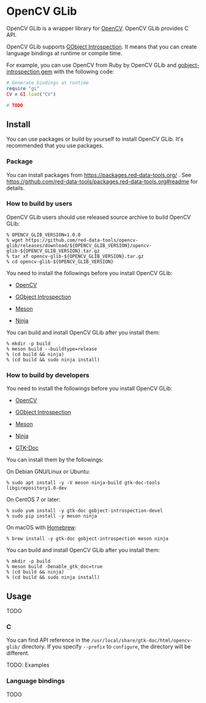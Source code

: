 # OpenCV GLib

OpenCV GLib is a wrapper library for [OpenCV][opencv]. OpenCV GLib
provides C API.

OpenCV GLib supports [GObject Introspection][gobject-introspection].
It means that you can create language bindings at runtime or compile
time.

For example, you can use OpenCV from Ruby by OpenCV GLib and
[gobject-introspection gem][gobject-introspection-gem] with the
following code:

```ruby
# Generate bindings at runtime
require "gi"
CV = GI.load("CV")

# TODO
```

## Install

You can use packages or build by yourself to install OpenCV GLib. It's
recommended that you use packages.

### Package

You can install packages from https://packages.red-data-tools.org/ .
See
https://github.com/red-data-tools/packages.red-data-tools.org#readme
for details.

### How to build by users

OpenCV GLib users should use released source archive to build OpenCV
GLib:

```console
% OPENCV_GLIB_VERSION=1.0.0
% wget https://github.com/red-data-tools/opencv-glib/releases/download/${OPENCV_GLIB_VERSION}/opencv-glib-${OPENCV_GLIB_VERSION}.tar.gz
% tar xf opencv-glib-${OPENCV_GLIB_VERSION}.tar.gz
% cd opencv-glib-${OPENCV_GLIB_VERSION}
```

You need to install the followings before you install OpenCV GLib:

  * [OpenCV][opencv]

  * [GObject Introspection][gobject-introspection]

  * [Meson][meson]

  * [Ninja][ninja]

You can build and install OpenCV GLib after you install them:

```console
% mkdir -p build
% meson build --buildtype=release
% (cd build && ninja)
% (cd build && sudo ninja install)
```

### How to build by developers

You need to install the followings before you install OpenCV GLib:

  * [OpenCV][opencv]

  * [GObject Introspection][gobject-introspection]

  * [Meson][meson]

  * [Ninja][ninja]

  * [GTK-Doc][gtk-doc]

You can install them by the followings:

On Debian GNU/Linux or Ubuntu:

```text
% sudo apt install -y -V meson ninja-build gtk-doc-tools libgirepository1.0-dev
```

On CentOS 7 or later:

```text
% sudo yum install -y gtk-doc gobject-introspection-devel
% sudo pip install -y meson ninja
```

On macOS with [Homebrew][homebrew]:

```text
% brew install -y gtk-doc gobject-introspection meson ninja
```

You can build and install OpenCV GLib after you install them:

```console
% mkdir -p build
% meson build -Denable_gtk_doc=true
% (cd build && ninja)
% (cd build && sudo ninja install)
```

## Usage

TODO

### C

You can find API reference in the
`/usr/local/share/gtk-doc/html/opencv-glib/` directory. If you
specify `--prefix` to `configure`, the directory will be different.

TODO: Examples

### Language bindings

TODO

[opencv]:https://opencv.org/

[gobject-introspection]:https://wiki.gnome.org/Projects/GObjectIntrospection

[gobject-introspection-gem]:https://rubygems.org/gems/gobject-introspection

[meson]:http://mesonbuild.com/

[ninja]:https://ninja-build.org/

[gtk-doc]:https://www.gtk.org/gtk-doc/

[homebrew]:https://brew.sh/
